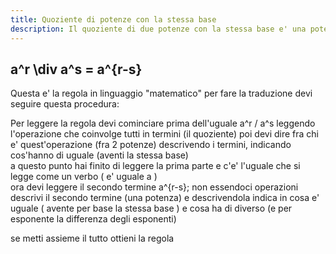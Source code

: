 ```yaml
---
title: Quoziente di potenze con la stessa base
description: Il quoziente di due potenze con la stessa base e' una potenza che ha per base la stessa base e per esponente la differenza degli esponenti.
---
```


## <katex class="red--text" display-mode>a^r \div a^s = a^{r-s}</katex>

Questa e' la regola in linguaggio "matematico" per fare la traduzione devi seguire questa procedura:

Per leggere la regola devi cominciare prima dell'uguale
<katex class="red--text">a^r / a^s</katex>
leggendo l'operazione che coinvolge tutti in termini (<span class="indigo--text">il quoziente</span>) poi devi dire fra chi e' quest'operazione (<span class="indigo--text">fra 2 potenze</span>) descrivendo i termini, indicando cos'hanno di uguale (<span class="indigo--text">aventi la stessa base</span>)
<br />a questo punto hai finito di leggere la prima parte e c'e' l'uguale che si legge come un verbo (<span class="indigo--text"> e' uguale a </span>)
<br />ora devi leggere il secondo termine
<katex class="red--text">a^{r-s}</katex>;
non essendoci operazioni descrivi il secondo termine (<span class="indigo--text">una potenza</span>) e descrivendola indica in cosa e' uguale (<span class="indigo--text"> avente per base la stessa base </span>) e cosa ha di diverso (<span class="indigo--text">e per esponente la differenza degli esponenti</span>)

se metti assieme il tutto ottieni la regola
